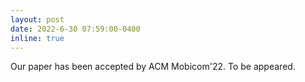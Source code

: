```yaml
---
layout: post
date: 2022-6-30 07:59:00-0400
inline: true
---
```


Our paper has been accepted by ACM Mobicom'22. To be appeared.
